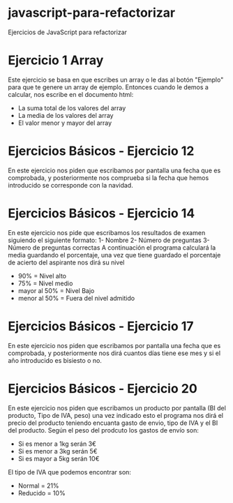 # javascript-para-refactorizar
Ejercicios de JavaScript para refactorizar

# Ejercicio 1 Array
Este ejercicio se basa en que escribes un array o le das al botón "Ejemplo" para que te genere un array de ejemplo.
Entonces cuando le demos a calcular, nos escribe en el documento html:
 - La suma total de los valores del array
 - La media de los valores del array
 - El valor menor y mayor del array

# Ejercicios Básicos - Ejercicio 12
En este ejercicio nos piden que escribamos por pantalla una fecha que es comprobada, y posteriormente nos comprueba si la fecha que hemos introducido se corresponde con la navidad.

# Ejercicios Básicos - Ejercicio 14
En este ejercicio nos pide que escribamos los resultados de examen siguiendo el siguiente formato:
  1- Nombre
  2- Número de preguntas
  3- Número de preguntas correctas
A continuación  el programa calculará la media guardando el porcentaje, una vez que tiene guardado el porcentaje de acierto del aspirante nos dirá su nivel
 - 90% = Nivel alto
 - 75% = Nivel medio
 - mayor al 50% = Nivel Bajo
 - menor al 50% = Fuera del nivel admitido

# Ejercicios Básicos - Ejercicio 17
En este ejercicio nos piden que escribamos por pantalla una fecha que es comprobada, y posteriormente nos dirá cuantos días tiene ese mes y si el año introducido es bisiesto o no.

# Ejercicios Básicos - Ejercicio 20
En este ejercicio nos piden que escribamos un producto por pantalla (BI del producto, Tipo de IVA, peso) una vez indicado esto el programa nos dirá el precio del producto teniendo encuanta gasto de envio, tipo de IVA y el BI del producto. 
Según el peso del prodcuto los gastos de envío son:
 - Si es menor a  1kg  serán 3€
 - Si es menor a  3kg  serán 5€
 - Si es mayor a  5kg  serán 10€

El tipo de IVA que podemos encontrar son:
 - Normal = 21%
 - Reducido = 10%
